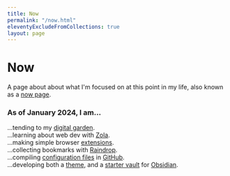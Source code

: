```yaml
---
title: Now
permalink: "/now.html"
eleventyExcludeFromCollections: true
layout: page
---
```


# Now

A page about about what I'm focused on at this point in my life, also known as a [now page](https://nownownow.com/about).

### As of January 2024, I am…

…tending to my [digital garden](https://forgetfulnotes.com/).  
…learning about web dev with [Zola](https://www.getzola.org/).  
…making simple browser [extensions](https://addons.mozilla.org/en-US/firefox/user/17772574/).  
…collecting bookmarks with [Raindrop](https://raindrop.io/SemanticData).  
…compiling [configuration files](https://github.com/semanticdata/dotfiles) in [GitHub](https://github.com/).  
…developing both a [theme](https://github.com/semanticdata/obsidian-sample-theme), and a [starter vault](https://github.com/semanticdata/obsidian-starter-vault) for [Obsidian](https://obsidian.md/).  
